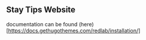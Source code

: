 ## Stay Tips Website

documentation can be found (here)[https://docs.gethugothemes.com/redlab/installation/]
